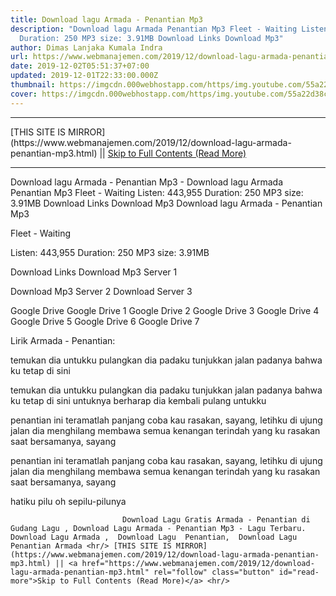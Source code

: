 ```yaml
---
title: Download lagu Armada - Penantian Mp3
description: "Download lagu Armada Penantian Mp3 Fleet - Waiting Listen: 443,955
  Duration: 250 MP3 size: 3.91MB Download Links Download Mp3"
author: Dimas Lanjaka Kumala Indra
url: https://www.webmanajemen.com/2019/12/download-lagu-armada-penantian-mp3.html
date: 2019-12-02T05:51:37+07:00
updated: 2019-12-01T22:33:00.000Z
thumbnail: https://imgcdn.000webhostapp.com/https/img.youtube.com/55a22d38cfdd9e197afd1fbc8184f7a8.jpeg
cover: https://imgcdn.000webhostapp.com/https/img.youtube.com/55a22d38cfdd9e197afd1fbc8184f7a8.jpeg
---
```


<hr/> [THIS SITE IS MIRROR](https://www.webmanajemen.com/2019/12/download-lagu-armada-penantian-mp3.html) || <a href="https://www.webmanajemen.com/2019/12/download-lagu-armada-penantian-mp3.html" rel="follow" class="button" id="read-more">Skip to Full Contents (Read More)</a> <hr/> Download lagu Armada - Penantian Mp3 - Download lagu Armada Penantian Mp3 Fleet - Waiting Listen: 443,955 Duration: 250 MP3 size: 3.91MB Download Links Download Mp3 Download lagu Armada - Penantian Mp3

  Fleet - Waiting 

  Listen: 443,955 
  Duration: 250 
  MP3 size: 3.91MB 

  Download Links 
  Download Mp3 Server 1 

  Download Mp3 Server 2 
  Download Server 3 


  Google Drive   Google Drive 1 
  Google Drive 2 
  Google Drive 3 
  Google Drive 4 
  Google Drive 5 
  Google Drive 6 
  Google Drive 7 


                             
Lirik Armada - Penantian:
                             
temukan dia untukku
  pulangkan dia padaku
  tunjukkan jalan padanya
  bahwa ku tetap di sini
  
  temukan dia untukku
  pulangkan dia padaku
  tunjukkan jalan padanya
  bahwa ku tetap di sini untuknya
  berharap dia kembali pulang untukku
  
  penantian ini teramatlah panjang
  coba kau rasakan, sayang, letihku di ujung jalan
  dia menghilang membawa semua kenangan
  terindah yang ku rasakan saat bersamanya, sayang
  
  penantian ini teramatlah panjang
  coba kau rasakan, sayang, letihku di ujung jalan
  dia menghilang membawa semua kenangan
  terindah yang ku rasakan saat bersamanya, sayang
  
  hatiku pilu oh sepilu-pilunya                                 
                                 
                             Download Lagu Gratis Armada - Penantian di Gudang Lagu , Download Lagu Armada - Penantian Mp3 - Lagu Terbaru.                                                         Download Lagu Armada ,  Download Lagu  Penantian,  Download Lagu  Penantian Armada <hr/> [THIS SITE IS MIRROR](https://www.webmanajemen.com/2019/12/download-lagu-armada-penantian-mp3.html) || <a href="https://www.webmanajemen.com/2019/12/download-lagu-armada-penantian-mp3.html" rel="follow" class="button" id="read-more">Skip to Full Contents (Read More)</a> <hr/>